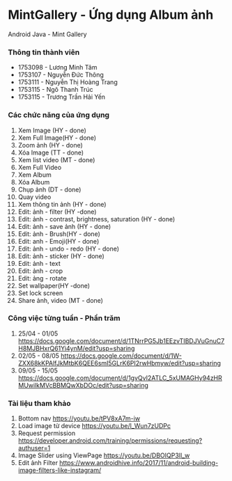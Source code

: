 # MintGallery - Ứng dụng Album ảnh
Android Java - Mint Gallery

### Thông tin thành viên
 - 1753098 - Lương Minh Tâm
 - 1753107 - Nguyễn Đức Thông
 - 1753111 - Nguyễn Thị Hoàng Trang
 - 1753115 - Ngô Thanh Trúc
 - 1753115 - Trương Trần Hải Yến

### Các chức năng của ứng dụng
 1. Xem Image (HY - done)
 2. Xem Full Image(HY - done)
 3. Zoom ảnh (HY - done)
 4. Xóa Image (TT - done)
 5. Xem list video (MT - done)
 6. Xem Full Video
 7. Xem Album
 8. Xóa Album
 9. Chụp ảnh (DT - done)
 10. Quay video
 11. Xem thông tin ảnh (HY - done)
 12. Edit: ảnh - filter (HY -done)
 13. Edit: ảnh - contrast, brightness, saturation (HY - done)
 14. Edit: ảnh - save ảnh (HY - done)
 15. Edit: ảnh - Brush(HY - done)
 16. Edit: anh - Emoji(HY - done)
 17. Edit: ảnh - undo - redo (HY - done)
 18. Edit: ảnh - sticker (HY - done)
 19. Edit: ảnh - text
 20. Edit: ảnh - crop
 21. Edit: ảng - rotate
 22. Set wallpaper(HY -done)
 23. Set lock screen
 24. Share ảnh, video (MT - done)
### Công việc từng tuần - Phần trăm
 1. 25/04 - 01/05 https://docs.google.com/document/d/1TNrrPG5Jb1EEzvTIBDJVuGnuC7H8MJBHxrQ61Yi4ynM/edit?usp=sharing
 2. 02/05 - 08/05 https://docs.google.com/document/d/1W-ZXX68kKPAlfJkMtbK6QEE6smI5GLrK6PI2rwHbmyw/edit?usp=sharing
 3. 09/05 - 15/05 https://docs.google.com/document/d/1gvQvI2ATLC_5xUMAGHy94zHRMUwilkMVcBBMQwXbDOc/edit?usp=sharing
### Tài liệu tham khảo
 1. Bottom nav https://youtu.be/tPV8xA7m-iw 
 2. Load image từ device https://youtu.be/l_Wun7zUDPc
 3. Request permission https://developer.android.com/training/permissions/requesting?authuser=1
 4. Image Slider using ViewPage https://youtu.be/DBOIQP3lI_w
 5. Edit ảnh Filter https://www.androidhive.info/2017/11/android-building-image-filters-like-instagram/
 

